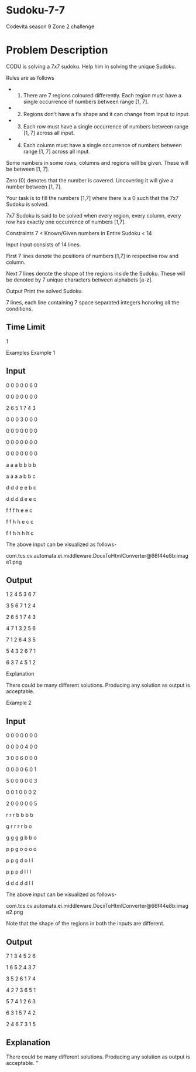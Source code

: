 # Sudoku-7-7
Codevita season 9 Zone 2 challenge
# Problem Description
CODU is solving a 7x7 sudoku. Help him in solving the unique Sudoku.

Rules are as follows

- 1. There are 7 regions coloured differently. Each region must have a single occurrence of numbers between range [1, 7].

- 2. Regions don't have a fix shape and it can change from input to input.

- 3. Each row must have a single occurrence of numbers between range [1, 7] across all input.

- 4. Each column must have a single occurrence of numbers between range [1, 7] across all input.

Some numbers in some rows, columns and regions will be given. These will be between [1, 7].

Zero (0) denotes that the number is covered. Uncovering it will give a number between [1, 7].

Your task is to fill the numbers [1,7] where there is a 0 such that the 7x7 Sudoku is solved.

7x7 Sudoku is said to be solved when every region, every column, every row has exactly one occurrence of numbers [1,7].

Constraints
7 < Known/Given numbers in Entire Sudoku < 14

Input
Input consists of 14 lines.

First 7 lines denote the positions of numbers [1,7] in respective row and column.

Next 7 lines denote the shape of the regions inside the Sudoku. These will be denoted by 7 unique characters between alphabets [a-z].

Output
Print the solved Sudoku.

7 lines, each line containing 7 space separated integers honoring all the conditions.

## Time Limit
1

Examples
Example 1

## Input

0 0 0 0 0 6 0

0 0 0 0 0 0 0

2 6 5 1 7 4 3

0 0 0 3 0 0 0

0 0 0 0 0 0 0

0 0 0 0 0 0 0

0 0 0 0 0 0 0

a a a b b b b

a a a a b b c

d d d e e b c

d d d d e e c

f f f h e e c

f f h h e c c

f f h h h h c

The above input can be visualized as follows-

com.tcs.cv.automata.ei.middleware.DocxToHtmlConverter@66f44e8b:image1.png

## Output

1 2 4 5 3 6 7

3 5 6 7 1 2 4

2 6 5 1 7 4 3

4 7 1 3 2 5 6

7 1 2 6 4 3 5

5 4 3 2 6 7 1

6 3 7 4 5 1 2

Explanation

There could be many different solutions. Producing any solution as output is acceptable.

Example 2

## Input

0 0 0 0 0 0 0

0 0 0 0 4 0 0

3 0 0 6 0 0 0

0 0 0 0 6 0 1

5 0 0 0 0 0 3

0 0 1 0 0 0 2

2 0 0 0 0 0 5

r r r b b b b

g r r r r b o

g g g g b b o

p p g o o o o

p p g d o l l

p p p d l l l

d d d d d l l

The above input can be visualized as follows-

com.tcs.cv.automata.ei.middleware.DocxToHtmlConverter@66f44e8b:image2.png

Note that the shape of the regions in both the inputs are different.

## Output

7 1 3 4 5 2 6

1 6 5 2 4 3 7

3 5 2 6 1 7 4

4 2 7 3 6 5 1

5 7 4 1 2 6 3

6 3 1 5 7 4 2

2 4 6 7 3 1 5

## Explanation

There could be many different solutions. Producing any solution as output is acceptable.
"
